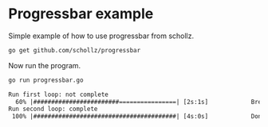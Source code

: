 # Progressbar example

Simple example of how to use progressbar from schollz.

```sh
go get github.com/schollz/progressbar
```

Now run the program.

```sh
go run progressbar.go
```

```txt
Run first loop: not complete
  60% |########################================| [2s:1s]            Break.
Run second loop: complete
 100% |########################################| [4s:0s]            Done.
```
